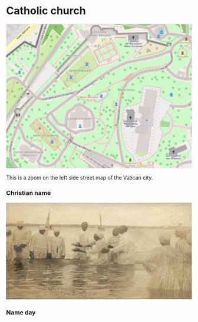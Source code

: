 # Catholic church

![Catholic church](../Images/vatican.jpg)

This is a zoom on the left side street map of the Vatican city.

### Christian name

![River baptism](../Images/River_baptism_in_New_Bern.jpg)

### Name day